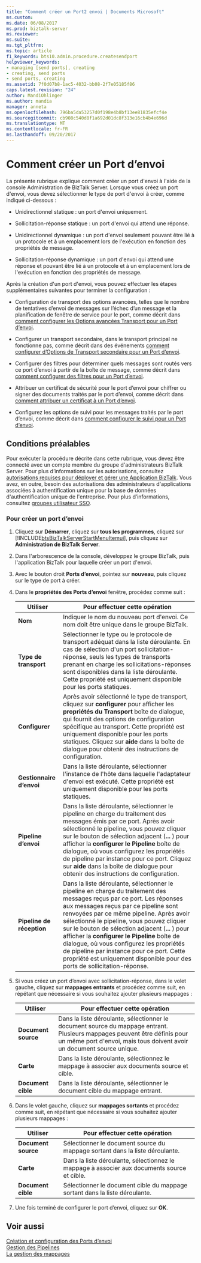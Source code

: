 ```yaml
---
title: "Comment créer un Port2 envoi | Documents Microsoft"
ms.custom: 
ms.date: 06/08/2017
ms.prod: biztalk-server
ms.reviewer: 
ms.suite: 
ms.tgt_pltfrm: 
ms.topic: article
f1_keywords: bts10.admin.procedure.createsendport
helpviewer_keywords:
- managing [send ports], creating
- creating, send ports
- send ports, creating
ms.assetid: 7f0d07b8-1ac5-4032-bb08-2f7e05185f86
caps.latest.revision: "24"
author: MandiOhlinger
ms.author: mandia
manager: anneta
ms.openlocfilehash: 796ba5da53257d0f198e4b8bf13ee81835efcf4e
ms.sourcegitcommit: cb908c540d8f1a692d01dc8f313e16cb4b4e696d
ms.translationtype: MT
ms.contentlocale: fr-FR
ms.lasthandoff: 09/20/2017
---
```

# <a name="how-to-create-a-send-port"></a>Comment créer un Port d’envoi
La présente rubrique explique comment créer un port d'envoi à l'aide de la console Administration de BizTalk Server. Lorsque vous créez un port d'envoi, vous devez sélectionner le type de port d'envoi à créer, comme indiqué ci-dessous :  
  
-   Unidirectionnel statique : un port d'envoi uniquement.  
  
-   Sollicitation-réponse statique : un port d'envoi qui attend une réponse.  
  
-   Unidirectionnel dynamique : un port d'envoi seulement pouvant être lié à un protocole et à un emplacement lors de l'exécution en fonction des propriétés de message.  
  
-   Sollicitation-réponse dynamique : un port d'envoi qui attend une réponse et pouvant être lié à un protocole et à un emplacement lors de l'exécution en fonction des propriétés de message.  
  
 Après la création d'un port d'envoi, vous pouvez effectuer les étapes supplémentaires suivantes pour terminer la configuration :  
  
-   Configuration de transport des options avancées, telles que le nombre de tentatives d’envoi de messages sur l’échec d’un message et la planification de fenêtre de service pour le port, comme décrit dans [comment configurer les Options avancées Transport pour un Port d’envoi](../core/how-to-configure-transport-advanced-options-for-a-send-port.md).  
  
-   Configurer un transport secondaire, dans le transport principal ne fonctionne pas, comme décrit dans des événements [comment configurer d’Options de Transport secondaire pour un Port d’envoi](../core/how-to-configure-backup-transport-options-for-a-send-port.md).  
  
-   Configurer des filtres pour déterminer quels messages sont routés vers ce port d’envoi à partir de la boîte de message, comme décrit dans [comment configurer des filtres pour un Port d’envoi](../core/how-to-configure-filters-for-a-send-port.md).  
  
-   Attribuer un certificat de sécurité pour le port d’envoi pour chiffrer ou signer des documents traités par le port d’envoi, comme décrit dans [comment attribuer un certificat à un Port d’envoi](../core/how-to-assign-a-certificate-to-a-send-port.md).  
  
-   Configurez les options de suivi pour les messages traités par le port d’envoi, comme décrit dans [comment configurer le suivi pour un Port d’envoi](../core/how-to-configure-tracking-for-a-send-port.md).  
  
## <a name="prerequisites"></a>Conditions préalables  
 Pour exécuter la procédure décrite dans cette rubrique, vous devez être connecté avec un compte membre du groupe d'administrateurs BizTalk Server. Pour plus d’informations sur les autorisations, consultez [autorisations requises pour déployer et gérer une Application BizTalk](../core/permissions-required-for-deploying-and-managing-a-biztalk-application.md). Vous avez, en outre, besoin des autorisations des administrateurs d'applications associées à authentification unique pour la base de données d'authentification unique de l'entreprise. Pour plus d’informations, consultez [groupes utilisateur SSO](../core/sso-user-groups.md).  
  
### <a name="to-create-a-send-port"></a>Pour créer un port d’envoi  
  
1.  Cliquez sur **Démarrer**, cliquez sur **tous les programmes**, cliquez sur [!INCLUDE[btsBizTalkServerStartMenuItemui](../includes/btsbiztalkserverstartmenuitemui-md.md)], puis cliquez sur **Administration de BizTalk Server**.  
  
2.  Dans l'arborescence de la console, développez le groupe BizTalk, puis l'application BizTalk pour laquelle créer un port d'envoi.  
  
3.  Avec le bouton droit **Ports d’envoi**, pointez sur **nouveau**, puis cliquez sur le type de port à créer.  
  
4.  Dans le **propriétés des Ports d’envoi** fenêtre, procédez comme suit :  
  
    |Utiliser|Pour effectuer cette opération|  
    |--------------|----------------|  
    |**Nom**|Indiquer le nom du nouveau port d'envoi. Ce nom doit être unique dans le groupe BizTalk.|  
    |**Type de transport**|Sélectionner le type ou le protocole de transport adéquat dans la liste déroulante. En cas de sélection d'un port sollicitation-réponse, seuls les types de transports prenant en charge les sollicitations-réponses sont disponibles dans la liste déroulante. Cette propriété est uniquement disponible pour les ports statiques.|  
    |**Configurer**|Après avoir sélectionné le type de transport, cliquez sur **configurer** pour afficher les **propriétés du Transport** boîte de dialogue, qui fournit des options de configuration spécifique au transport. Cette propriété est uniquement disponible pour les ports statiques. Cliquez sur **aide** dans la boîte de dialogue pour obtenir des instructions de configuration.|  
    |**Gestionnaire d’envoi**|Dans la liste déroulante, sélectionner l'instance de l'hôte dans laquelle l'adaptateur d'envoi est exécuté. Cette propriété est uniquement disponible pour les ports statiques.|  
    |**Pipeline d’envoi**|Dans la liste déroulante, sélectionner le pipeline en charge du traitement des messages émis par ce port. Après avoir sélectionné le pipeline, vous pouvez cliquer sur le bouton de sélection adjacent (**...** ) pour afficher la **configurer le Pipeline** boîte de dialogue, où vous configurez les propriétés de pipeline par instance pour ce port. Cliquez sur **aide** dans la boîte de dialogue pour obtenir des instructions de configuration.|  
    |**Pipeline de réception**|Dans la liste déroulante, sélectionner le pipeline en charge du traitement des messages reçus par ce port. Les réponses aux messages reçus par ce pipeline sont renvoyées par ce même pipeline. Après avoir sélectionné le pipeline, vous pouvez cliquer sur le bouton de sélection adjacent (**...** ) pour afficher la **configurer le Pipeline** boîte de dialogue, où vous configurez les propriétés de pipeline par instance pour ce port. Cette propriété est uniquement disponible pour des ports de sollicitation-réponse.|  
  
5.  Si vous créez un port d’envoi avec sollicitation-réponse, dans le volet gauche, cliquez sur **mappages entrants** et procédez comme suit, en répétant que nécessaire si vous souhaitez ajouter plusieurs mappages :  
  
    |Utiliser|Pour effectuer cette opération|  
    |--------------|----------------|  
    |**Document source**|Dans la liste déroulante, sélectionner le document source du mappage entrant. Plusieurs mappages peuvent être définis pour un même port d'envoi, mais tous doivent avoir un document source unique.|  
    |**Carte**|Dans la liste déroulante, sélectionnez le mappage à associer aux documents source et cible.|  
    |**Document cible**|Dans la liste déroulante, sélectionner le document cible du mappage entrant.|  
  
6.  Dans le volet gauche, cliquez sur **mappages sortants** et procédez comme suit, en répétant que nécessaire si vous souhaitez ajouter plusieurs mappages :  
  
    |Utiliser|Pour effectuer cette opération|  
    |--------------|----------------|  
    |**Document source**|Sélectionner le document source du mappage sortant dans la liste déroulante.|  
    |**Carte**|Dans la liste déroulante, sélectionnez le mappage à associer aux documents source et cible.|  
    |**Document cible**|Sélectionner le document cible du mappage sortant dans la liste déroulante.|  
  
7.  Une fois terminé de configurer le port d’envoi, cliquez sur **OK**.  
  
## <a name="see-also"></a>Voir aussi  
 [Création et configuration des Ports d’envoi](../core/creating-and-configuring-send-ports.md)   
 [Gestion des Pipelines](../core/managing-pipelines.md)   
 [La gestion des mappages](../core/managing-maps.md)